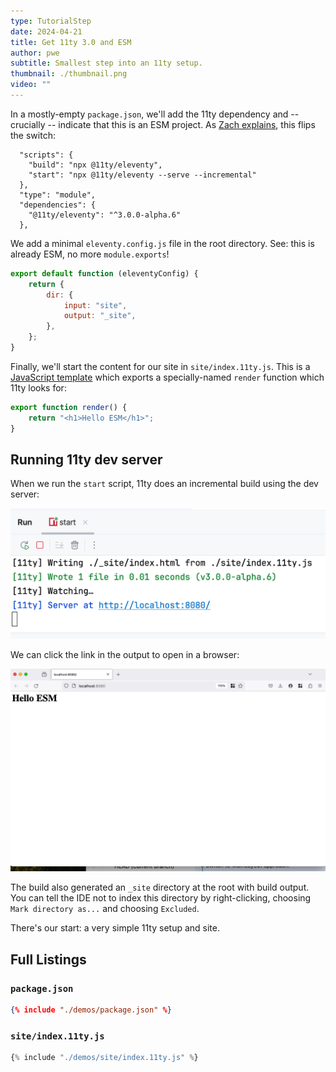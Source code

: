 ```yaml
---
type: TutorialStep
date: 2024-04-21
title: Get 11ty 3.0 and ESM
author: pwe
subtitle: Smallest step into an 11ty setup.
thumbnail: ./thumbnail.png
video: ""
---
```


In a mostly-empty `package.json`, we'll add the 11ty dependency and -- crucially -- indicate that this is an ESM
project. As [Zach explains](https://www.11ty.dev/blog/canary-eleventy-v3/#new-features-and-a-short-upgrade-guide), this
flips the switch:

```
  "scripts": {
    "build": "npx @11ty/eleventy",
    "start": "npx @11ty/eleventy --serve --incremental"
  },
  "type": "module",
  "dependencies": {
    "@11ty/eleventy": "^3.0.0-alpha.6"
  },
```

We add a minimal `eleventy.config.js` file in the root directory. See: this is already ESM, no more `module.exports`!

```javascript
export default function (eleventyConfig) {
	return {
		dir: {
			input: "site",
			output: "_site",
		},
	};
}
```

Finally, we'll start the content for our site in `site/index.11ty.js`. This is a [JavaScript template](https://www.11ty.dev/docs/languages/javascript/) which exports a specially-named `render` function which 11ty looks for:

```javascript
export function render() {
	return "<h1>Hello ESM</h1>";
}
```

## Running 11ty dev server

When we run the `start` script, 11ty does an incremental build using the dev server:

![Running the dev server](01a.png)

We can click the link in the output to open in a browser:

![Viewing the site in the dev server URL](./01b.png)

The build also generated an `_site` directory at the root with build output. You can tell the IDE not to index this
directory by right-clicking, choosing `Mark directory as...` and choosing `Excluded`.

There's our start: a very simple 11ty setup and site.

## Full Listings

### `package.json`

```json
{% include "./demos/package.json" %}
```

### `site/index.11ty.js`

```javascript
{% include "./demos/site/index.11ty.js" %}
```
